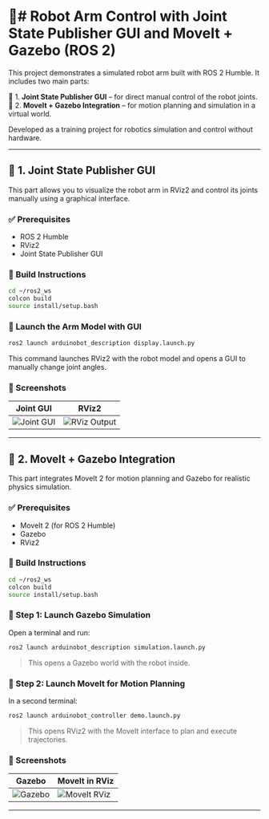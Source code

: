 # 🤖# Robot Arm Control with Joint State Publisher GUI and MoveIt + Gazebo (ROS 2)

This project demonstrates a simulated robot arm built with ROS 2 Humble. It includes two main parts:

🧩 1. **Joint State Publisher GUI** – for direct manual control of the robot joints.  
🤖 2. **MoveIt + Gazebo Integration** – for motion planning and simulation in a virtual world.

Developed as a training project for robotics simulation and control without hardware.

---

## 🧩 1. Joint State Publisher GUI

This part allows you to visualize the robot arm in RViz2 and control its joints manually using a graphical interface.

### ✅ Prerequisites

- ROS 2 Humble
- RViz2
- Joint State Publisher GUI

### 🔨 Build Instructions

```bash
cd ~/ros2_ws
colcon build
source install/setup.bash
```

### 🚀 Launch the Arm Model with GUI

```bash
ros2 launch arduinobot_description display.launch.py
```

This command launches RViz2 with the robot model and opens a GUI to manually change joint angles.

### 📸 Screenshots

| Joint GUI | RViz2 |
|----------|-------|
| ![Joint GUI](images/joint_gui.png) | ![RViz Output](images/rviz_arm.png) |

---

## 🤖 2. MoveIt + Gazebo Integration

This part integrates MoveIt 2 for motion planning and Gazebo for realistic physics simulation.

### ✅ Prerequisites

- MoveIt 2 (for ROS 2 Humble)
- Gazebo
- RViz2

### 🔨 Build Instructions

```bash
cd ~/ros2_ws
colcon build
source install/setup.bash
```

### 🧪 Step 1: Launch Gazebo Simulation

Open a terminal and run:

```bash
ros2 launch arduinobot_description simulation.launch.py
```

> This opens a Gazebo world with the robot inside.

### 🧠 Step 2: Launch MoveIt for Motion Planning

In a second terminal:

```bash
ros2 launch arduinobot_controller demo.launch.py
```

> This opens RViz2 with the MoveIt interface to plan and execute trajectories.

### 📸 Screenshots

| Gazebo | MoveIt in RViz |
|--------|----------------|
| ![Gazebo](images/gazebo.png) | ![MoveIt RViz](images/moveit_gui.png) |

---




